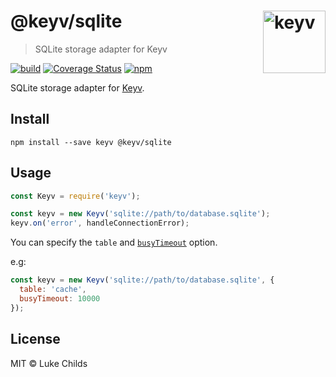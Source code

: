 # @keyv/sqlite [<img width="100" align="right" src="https://rawgit.com/lukechilds/keyv/master/media/logo.svg" alt="keyv">](https://github.com/lukechilds/keyv)

> SQLite storage adapter for Keyv

[![build](https://github.com/lukechilds/keyv-sqlite/actions/workflows/build.yaml/badge.svg)](https://github.com/lukechilds/keyv-sqlite/actions/workflows/build.yaml)
[![Coverage Status](https://coveralls.io/repos/github/lukechilds/keyv-sqlite/badge.svg?branch=master)](https://coveralls.io/github/lukechilds/keyv-sqlite?branch=master)
[![npm](https://img.shields.io/npm/v/@keyv/sqlite.svg)](https://www.npmjs.com/package/@keyv/sqlite)

SQLite storage adapter for [Keyv](https://github.com/lukechilds/keyv).

## Install

```shell
npm install --save keyv @keyv/sqlite
```

## Usage

```js
const Keyv = require('keyv');

const keyv = new Keyv('sqlite://path/to/database.sqlite');
keyv.on('error', handleConnectionError);
```

You can specify the `table` and [`busyTimeout`](https://sqlite.org/c3ref/busy_timeout.html) option.

e.g:

```js
const keyv = new Keyv('sqlite://path/to/database.sqlite', {
  table: 'cache',
  busyTimeout: 10000
});
```

## License

MIT © Luke Childs
